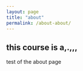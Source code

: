 ```yaml
---
layout: page
title: "about"
permalink: /about-about/
---
```


## this course is a,.,,,


test of the about page